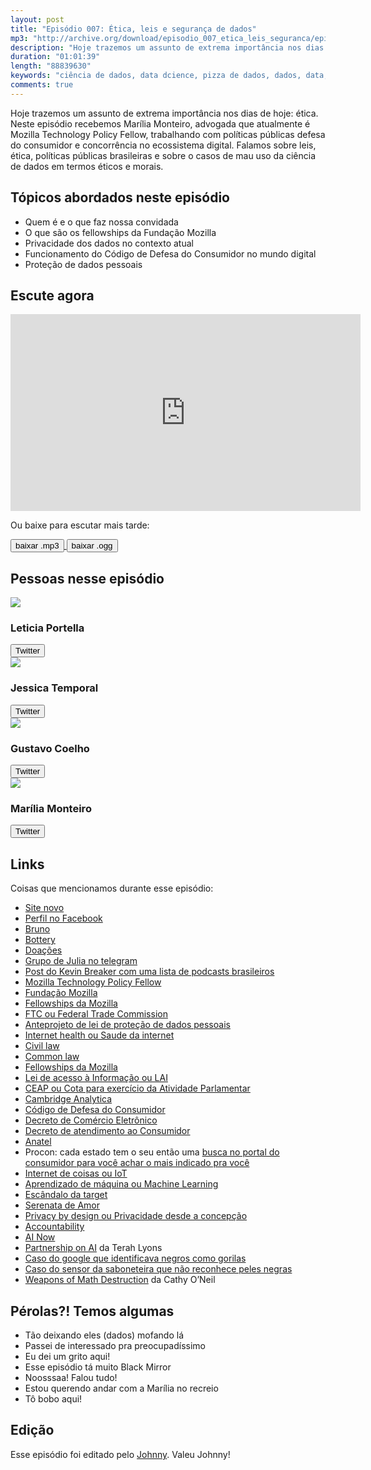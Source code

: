```yaml
---
layout: post
title: "Episódio 007: Ética, leis e segurança de dados"
mp3: "http://archive.org/download/episodio_007_etica_leis_seguranca/episodio_007_etica_leis_seguranca.mp3"
description: "Hoje trazemos um assunto de extrema importância nos dias de hoje: ética. Neste episódio recebemos Marília Monteiro, advogada que atualmente é Mozilla Technology Policy Fellow, trabalhando com políticas públicas defesa do consumidor e concorrência no ecossistema digital. Falamos sobre leis, ética, políticas públicas brasileiras e sobre o casos de mau uso da ciência de dados em termos éticos e morais."
duration: "01:01:39"
length: "88839630"
keywords: "ciência de dados, data dcience, pizza de dados, dados, data, data science pizza, python, ds, machine learning, bootcamp, ensino, aprendizado, segurança de dados, leis, mozilla, fellowship"
comments: true
---
```


Hoje trazemos um assunto de extrema importância nos dias de hoje: ética. Neste episódio recebemos Marília Monteiro, advogada que atualmente é Mozilla Technology Policy Fellow, trabalhando com políticas públicas defesa do consumidor e concorrência no ecossistema digital. Falamos sobre leis, ética, políticas públicas brasileiras e sobre o casos de mau uso da ciência de dados em termos éticos e morais.

## Tópicos abordados neste episódio

- Quem é e o que faz nossa convidada
- O que são os fellowships da Fundação Mozilla
- Privacidade dos dados no contexto atual
- Funcionamento do Código de Defesa do Consumidor no mundo digital
- Proteção de dados pessoais

## Escute agora

<div class="player-div">
<iframe width="560" height="315" src="https://www.youtube.com/embed/WOf2qDZcimw" frameborder="0" allow="autoplay; encrypted-media" allowfullscreen></iframe>
</div>

Ou baixe para escutar mais tarde:
<div class="download">
  <a href="https://archive.org/download/episodio_007_etica_leis_seguranca/episodio_007_etica_leis_seguranca.mp3">
    <button class="btn btn-mp3">baixar .mp3</button>
  </a>
  <a href="https://archive.org/download/episodio_007_etica_leis_seguranca/episodio_007_etica_leis_seguranca.ogg">
    <button class="btn btn-ogg">baixar .ogg</button>
  </a>
</div>

## Pessoas nesse episódio

<div class="row">
  <div class="pizzaiolo-img">
    <img class="img-circle" src="{{ site.lele_photo }}">
  </div>
  <div>
    <h3>Leticia Portella</h3>
    <a href="https://twitter.com/leleportella">
      <button class="btn btn-twitter">Twitter</button>
    </a>
  </div>
</div>
<div class="row">
  <div class="pizzaiolo-img">
    <img class="img-circle" src="{{ site.jess_photo }}">
  </div>
  <div>
    <h3>Jessica Temporal</h3>
    <a href="https://twitter.com/jesstemporal">
      <button class="btn btn-twitter">Twitter</button>
    </a>
  </div>
</div>
<div class="row">
  <div class="pizzaiolo-img">
    <img class="img-circle" src="{{ site.gust_photo }}">
  </div>
  <div>
    <h3>Gustavo Coelho</h3>
    <a href="https://twitter.com/gusrabbit">
      <button class="btn btn-twitter">Twitter</button>
    </a>
  </div>
</div>
<div class="row">
  <div class="pizzaiolo-img">
    <img class="img-circle" src="https://pbs.twimg.com/profile_images/971942863905939457/4R7mEq-t_400x400.jpg">
  </div>
  <div>
    <h3>Marília Monteiro</h3>
        <a href="https://twitter.com/mmariliaa0">
      <button class="btn btn-twitter">Twitter</button>
    </a>
  </div>
</div>

## Links

Coisas que mencionamos durante esse episódio:
- [Site novo](pizzadedados.com)
- [Perfil no Facebook](https://www.facebook.com/pizzadedados/)
- [Bruno](https://twitter.com/nicoddemus)
- [Bottery](http://bottery.io)
- [Doações](http://pizzadedados.com/sobre/)
- [Grupo de Julia no telegram](https://t.me/juliabrasil)
- [Post do Kevin Breaker com uma lista de podcasts brasileiros](https://medium.com/@kevinbreaker/principais-podcasts-brasileiros-de-tecnologia-6ff8944226f7)
- [Mozilla Technology Policy Fellow](https://blog.mozilla.org/blog/2017/06/08/increasing-momentum-around-tech-policy/)
- [Fundação Mozilla](https://www.mozilla.org/en-US/foundation/)
- [Fellowships da Mozilla](https://science.mozilla.org/programs/fellowships)
- [FTC ou Federal Trade Commission](https://www.ftc.gov/)
- [Anteprojeto de lei de proteção de dados pessoais](http://pensando.mj.gov.br/dadospessoais/texto-em-debate/anteprojeto-de-lei-para-a-protecao-de-dados-pessoais/)
- [Internet health ou Saude da internet](https://www.mozilla.org/pt-BR/internet-health/)
- [Civil law](https://pt.wikipedia.org/wiki/Sistema_romano-germ%C3%A2nico)
- [Common law](https://pt.wikipedia.org/wiki/Common_law)
- [Fellowships da Mozilla](https://blog.mozilla.org/blog/2017/09/13/mozilla-announces-15-new-fellows-science-advocacy-media/)
- [Lei de acesso à Informação ou LAI](https://www.planalto.gov.br/ccivil_03/_ato2011-2014/2011/lei/l12527.htm)
- [CEAP ou Cota para exercício da Atividade Parlamentar]()
- [Cambridge Analytica](https://en.wikipedia.org/wiki/Cambridge_Analytica)
- [Código de Defesa do Consumidor](http://www.planalto.gov.br/ccivil_03/LEIS/L8078.htm)
- [Decreto de Comércio Eletrônico](http://www.planalto.gov.br/ccivil_03/_ato2011-2014/2013/decreto/d7962.htm)
- [Decreto de atendimento ao Consumidor](http://www.planalto.gov.br/ccivil_03/_ato2007-2010/2008/decreto/d6523.htm)
- [Anatel](http://www.anatel.gov.br/institucional/)
- Procon: cada estado tem o seu então uma [busca no portal do consumidor para você achar o mais indicado pra você](http://www.portaldoconsumidor.gov.br/procon.asp?acao=buscar)
- [Internet de coisas ou IoT](https://pt.wikipedia.org/wiki/Internet_das_coisas)
- [Aprendizado de máquina ou Machine Learning](https://pt.wikipedia.org/wiki/Aprendizado_de_m%C3%A1quina)
- [Escândalo da target](https://olhardigital.com.br/noticia/varejista-norte-americana-descobre-gravidez-de-clientes-com-a-ajuda-de-software/24231)
- [Serenata de Amor](https://serenata.ai/)
- [Privacy by design ou Privacidade desde a concepção](https://pt.wikipedia.org/wiki/Privacidade_desde_a_concep%C3%A7%C3%A3o)
- [Accountability](https://pt.wikipedia.org/wiki/Accountability)
- [AI Now](https://ainowinstitute.org/)
- [Partnership on AI](https://www.partnershiponai.org/) da Terah Lyons
- [Caso do google que identificava negros como gorilas](https://brasil.elpais.com/brasil/2016/06/10/tecnologia/1465577075_876238.html)
- [Caso do sensor da saboneteira que não reconhece peles negras](http://gizmodo.uol.com.br/por-que-esta-saboneteira-nao-reconhece-peles-negras/)
- [Weapons of Math Destruction](https://weaponsofmathdestructionbook.com/)  da Cathy O’Neil

## Pérolas?! Temos algumas

- Tão deixando eles (dados) mofando lá
- Passei de interessado pra preocupadíssimo
- Eu dei um grito aqui!
- Esse episódio tá muito Black Mirror
- Noosssaa! Falou tudo!
- Estou querendo andar com a Marília no recreio
- Tô bobo aqui!

## Edição

Esse episódio foi editado pelo [Johnny](https://www.instagram.com/johnnyduluti/). Valeu Johnny!
